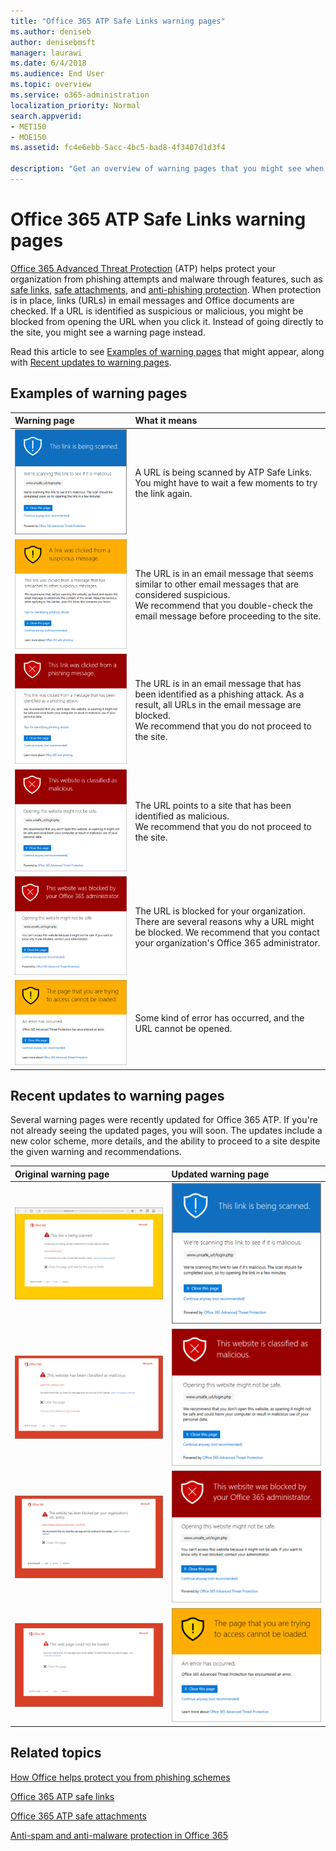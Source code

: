 ```yaml
---
title: "Office 365 ATP Safe Links warning pages"
ms.author: deniseb
author: denisebmsft
manager: laurawi
ms.date: 6/4/2018
ms.audience: End User
ms.topic: overview
ms.service: o365-administration
localization_priority: Normal
search.appverid:
- MET150
- MOE150
ms.assetid: fc4e6ebb-5acc-4bc5-bad8-4f3407d1d3f4

description: "Get an overview of warning pages that you might see when Office 365 Advanced Threat Protection is at work."
---
```


# Office 365 ATP Safe Links warning pages

[Office 365 Advanced Threat Protection](office-365-atp.md) (ATP) helps protect your organization from phishing attempts and malware through features, such as [safe links](atp-safe-links.md), [safe attachments](atp-safe-attachments.md), and [anti-phishing protection](anti-phishing-protection.md). When protection is in place, links (URLs) in email messages and Office documents are checked. If a URL is identified as suspicious or malicious, you might be blocked from opening the URL when you click it. Instead of going directly to the site, you might see a warning page instead. 
  
Read this article to see [Examples of warning pages](atp-safe-links-warning-pages.md#examples) that might appear, along with [Recent updates to warning pages](atp-safe-links-warning-pages.md#updates).
  
## Examples of warning pages
<a name="examples"> </a>

|**Warning page**|**What it means**|
|:-----|:-----|
|![ATP is scanning the link](media/ee8dd5ed-6b91-4248-b054-12b719e8d0ed.png)           <br/> |A URL is being scanned by ATP Safe Links. You might have to wait a few moments to try the link again.  <br/> |
|![This URL is in a suspicious email message](media/33f57923-23e3-4b0f-838b-6ad589ba897b.png)           <br/> |The URL is in an email message that seems similar to other email messages that are considered suspicious.  <br/> We recommend that you double-check the email message before proceeding to the site.  <br/> |
|![This URL is in a message identified as a phishing attempt](media/6e544a28-0604-4821-aba6-d5a57bb917e5.png)           <br/> |The URL is in an email message that has been identified as a phishing attack. As a result, all URLs in the email message are blocked.  <br/> We recommend that you do not proceed to the site.  <br/> |
|![This site has been identified as malicious](media/058883c8-23f0-4672-9c1c-66b084796177.png)           <br/> |The URL points to a site that has been identified as malicious.  <br/> We recommend that you do not proceed to the site.  <br/> |
|![This site is blocked](media/6b4bda2d-a1e6-419e-8b10-588e83c3af3f.png)           <br/> |The URL is blocked for your organization.  <br/> There are several reasons why a URL might be blocked. We recommend that you contact your organization's Office 365 administrator.  <br/> |
|![An error has occurred](media/2f7465a4-1cf4-4c1c-b7d4-3c07e4b795b4.png)           <br/> |Some kind of error has occurred, and the URL cannot be opened.  <br/> |
   
## Recent updates to warning pages
<a name="updates"> </a>

Several warning pages were recently updated for Office 365 ATP. If you're not already seeing the updated pages, you will soon. The updates include a new color scheme, more details, and the ability to proceed to a site despite the given warning and recommendations.
  
|**Original warning page**|**Updated warning page**|
|:-----|:-----|
|![Original warning page about a URL scan in progress](media/04368763-763f-43d6-94a4-a48291d36893.png)           <br/> |![ATP is scanning the link](media/ee8dd5ed-6b91-4248-b054-12b719e8d0ed.png)           <br/> |
|![Original warning page about a malicious site](media/b9efda09-6dd8-46ef-82cb-56e4d538b8f5.png)           <br/> |![This site has been identified as malicious](media/058883c8-23f0-4672-9c1c-66b084796177.png)           <br/> |
|![Original warning page about a blocked URL](media/3d6ba028-30bf-45fc-958e-d3aad3defc83.png)           <br/> |![This site is blocked](media/6b4bda2d-a1e6-419e-8b10-588e83c3af3f.png)           <br/> |
|![Original "error occurred" warning page](media/9aaa4383-2f23-48be-bdaa-8efbcb2acc70.png)           <br/> |![An error has occurred](media/2f7465a4-1cf4-4c1c-b7d4-3c07e4b795b4.png)           <br/> |
   
## Related topics
<a name="updates"> </a>

[How Office helps protect you from phishing schemes](https://support.office.com/article/be0de46a-29cd-4c59-aaaf-136cf177d593)
  
[Office 365 ATP safe links](atp-safe-links.md)
  
[Office 365 ATP safe attachments](atp-safe-attachments.md)
  
[Anti-spam and anti-malware protection in Office 365](anti-spam-and-anti-malware-protection.md)
  

